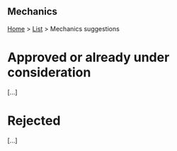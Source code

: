Mechanics
---------

[Home](../../README.md) > [List](list.md) > Mechanics suggestions

# Approved or already under consideration

[...]

# Rejected

[...]

